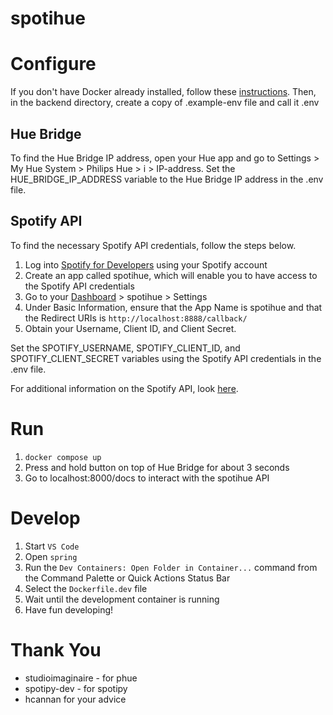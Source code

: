 # spotihue

# Configure

If you don't have Docker already installed, follow these [instructions](https://www.docker.com/products/docker-desktop/). Then, in the backend directory, create a copy of .example-env file and call it .env

## Hue Bridge
To find the Hue Bridge IP address, open your Hue app and go to Settings > My Hue System > Philips Hue > i > IP-address. 
Set the HUE_BRIDGE_IP_ADDRESS variable to the Hue Bridge IP address in the .env file.

## Spotify API
To find the necessary Spotify API credentials, follow the steps below.

1) Log into [Spotify for Developers](https://developer.spotify.com/) using your Spotify account
2) Create an app called spotihue, which will enable you to have access to the Spotify API credentials
3) Go to your [Dashboard](https://developer.spotify.com/dashboard) > spotihue > Settings
4) Under Basic Information, ensure that the App Name is spotihue and that the Redirect URIs is `http://localhost:8888/callback/`
5) Obtain your Username, Client ID, and Client Secret.

Set the SPOTIFY_USERNAME, SPOTIFY_CLIENT_ID, and SPOTIFY_CLIENT_SECRET variables using the Spotify API credentials in the .env file.

For additional information on the Spotify API, look [here](https://developer.spotify.com/documentation/web-api).

# Run
1) `docker compose up`
2) Press and hold button on top of Hue Bridge for about 3 seconds
3) Go to localhost:8000/docs to interact with the spotihue API

# Develop

1. Start `VS Code`
2. Open `spring`
3. Run the `Dev Containers: Open Folder in Container...` command from the Command Palette or Quick Actions Status Bar
4. Select the `Dockerfile.dev` file
5. Wait until the development container is running
6. Have fun developing!

# Thank You

-    studioimaginaire - for phue
-    spotipy-dev - for spotipy
-    hcannan for your advice